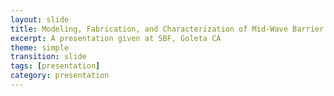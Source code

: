 ```yaml
---
layout: slide
title: Modeling, Fabrication, and Characterization of Mid-Wave Barrier Infrared Photodetectors
excerpt: A presentation given at SBF, Goleta CA
theme: simple
transition: slide
tags: [presentation]
category: presentation
---
```


<section data-markdown data-background-image="https://brendanmarozas.github.io/images/PresentSBF2020/Slide1.png" 
data-background-size="contain" data-transition="slide-in fade-out"></section>

<section data-markdown data-background-image="https://brendanmarozas.github.io/images/PresentSBF2020/Slide2.png" 
data-background-size="contain" data-transition="slide-in fade-out"></section>

<section data-markdown data-background-image="https://brendanmarozas.github.io/images/PresentSBF2020/Slide3.png" 
data-background-size="contain" data-transition="slide-in fade-out"></section>

<section data-markdown data-background-image="https://brendanmarozas.github.io/images/PresentSBF2020/Slide4.png" 
data-background-size="contain" data-transition="slide-in fade-out"></section>

<section data-markdown data-background-image="https://brendanmarozas.github.io/images/PresentSBF2020/Slide5.png" 
data-background-size="contain" data-transition="slide-in fade-out"></section>

<section data-markdown data-background-image="https://brendanmarozas.github.io/images/PresentSBF2020/Slide6.png" 
data-background-size="contain" data-transition="slide-in fade-out"></section>

<section data-markdown data-background-image="https://brendanmarozas.github.io/images/PresentSBF2020/Slide7.png" 
data-background-size="contain" data-transition="slide-in fade-out"></section>

<section data-markdown data-background-image="https://brendanmarozas.github.io/images/PresentSBF2020/Slide8.png" 
data-background-size="contain" data-transition="slide-in fade-out"></section>

<section data-markdown data-background-image="https://brendanmarozas.github.io/images/PresentSBF2020/Slide9.png" 
data-background-size="contain" data-transition="slide-in fade-out"></section>

<section data-markdown data-background-image="https://brendanmarozas.github.io/images/PresentSBF2020/Slide10.png" 
data-background-size="contain" data-transition="slide-in fade-out"></section>

<section data-markdown data-background-image="https://brendanmarozas.github.io/images/PresentSBF2020/Slide11.png" 
data-background-size="contain" data-transition="slide-in fade-out"></section>

<section data-markdown data-background-image="https://brendanmarozas.github.io/images/PresentSBF2020/Slide12.png" 
data-background-size="contain" data-transition="slide-in fade-out"></section>

<section data-markdown data-background-image="https://brendanmarozas.github.io/images/PresentSBF2020/Slide13.png" 
data-background-size="contain" data-transition="slide-in fade-out"></section>

<section data-markdown data-background-image="https://brendanmarozas.github.io/images/PresentSBF2020/Slide14.png" 
data-background-size="contain" data-transition="slide-in fade-out"></section>

<section data-markdown data-background-image="https://brendanmarozas.github.io/images/PresentSBF2020/Slide15.png" 
data-background-size="contain" data-transition="slide-in fade-out"></section>

<section data-markdown data-background-image="https://brendanmarozas.github.io/images/PresentSBF2020/Slide16.png" 
data-background-size="contain" data-transition="slide-in fade-out"></section>

<section data-markdown data-background-image="https://brendanmarozas.github.io/images/PresentSBF2020/Slide17.png" 
data-background-size="contain" data-transition="slide-in fade-out"></section>

<section data-markdown data-background-image="https://brendanmarozas.github.io/images/PresentSBF2020/Slide18.png" 
data-background-size="contain" data-transition="slide-in fade-out"></section>

<section data-markdown data-background-image="https://brendanmarozas.github.io/images/PresentSBF2020/Slide19.png" 
data-background-size="contain" data-transition="slide-in fade-out"></section>

<section data-markdown data-background-image="https://brendanmarozas.github.io/images/PresentSBF2020/Slide20.png" 
data-background-size="contain" data-transition="slide-in fade-out"></section>

<section data-markdown data-background-image="https://brendanmarozas.github.io/images/PresentSBF2020/Slide21.png" 
data-background-size="contain" data-transition="slide-in fade-out"></section>

<section data-markdown data-background-image="https://brendanmarozas.github.io/images/PresentSBF2020/Slide22.png" 
data-background-size="contain" data-transition="slide-in fade-out"></section>

<section data-markdown data-background-image="https://brendanmarozas.github.io/images/PresentSBF2020/Slide23.png" 
data-background-size="contain" data-transition="slide-in fade-out"></section>

<section data-markdown data-background-image="https://brendanmarozas.github.io/images/PresentSBF2020/Slide24.png" 
data-background-size="contain" data-transition="slide-in fade-out"></section>

<section data-markdown data-background-image="https://brendanmarozas.github.io/images/PresentSBF2020/Slide25.png" 
data-background-size="contain" data-transition="slide-in fade-out"></section>

<section data-markdown data-background-image="https://brendanmarozas.github.io/images/PresentSBF2020/Slide26.png" 
data-background-size="contain" data-transition="slide-in fade-out"></section>

<section data-markdown data-background-image="https://brendanmarozas.github.io/images/PresentSBF2020/Slide27.png" 
data-background-size="contain" data-transition="slide-in fade-out"></section>

<section data-markdown data-background-image="https://brendanmarozas.github.io/images/PresentSBF2020/Slide28.png" 
data-background-size="contain" data-transition="slide-in fade-out"></section>

<section data-markdown data-background-image="https://brendanmarozas.github.io/images/PresentSBF2020/Slide29.png" 
data-background-size="contain" data-transition="slide-in fade-out"></section>

<section data-markdown data-background-image="https://brendanmarozas.github.io/images/PresentSBF2020/Slide30.png" 
data-background-size="contain" data-transition="slide-in fade-out"></section>

<section data-markdown data-background-image="https://brendanmarozas.github.io/images/PresentSBF2020/Slide31.png" 
data-background-size="contain" data-transition="slide-in fade-out"></section>

<section data-markdown data-background-image="https://brendanmarozas.github.io/images/PresentSBF2020/Slide32.png" 
data-background-size="contain" data-transition="slide-in fade-out"></section>

<section data-markdown data-background-image="https://brendanmarozas.github.io/images/PresentSBF2020/Slide33.png" 
data-background-size="contain" data-transition="slide-in fade-out"></section>

<section data-markdown data-background-image="https://brendanmarozas.github.io/images/PresentSBF2020/Slide34.png" 
data-background-size="contain" data-transition="slide-in fade-out"></section>

<section data-markdown data-background-image="https://brendanmarozas.github.io/images/PresentSBF2020/Slide35.png" 
data-background-size="contain" data-transition="slide-in fade-out"></section>

<section data-markdown data-background-image="https://brendanmarozas.github.io/images/PresentSBF2020/Slide36.png" 
data-background-size="contain" data-transition="slide-in fade-out"></section>

<section data-markdown data-background-image="https://brendanmarozas.github.io/images/PresentSBF2020/Slide37.png" 
data-background-size="contain" data-transition="slide-in fade-out"></section>

<section data-markdown data-background-image="https://brendanmarozas.github.io/images/PresentSBF2020/Slide38.png" 
data-background-size="contain" data-transition="slide-in fade-out"></section>

<section data-markdown data-background-image="https://brendanmarozas.github.io/images/PresentSBF2020/Slide39.png" 
data-background-size="contain" data-transition="slide-in fade-out"></section>

<section data-markdown data-background-image="https://brendanmarozas.github.io/images/PresentSBF2020/Slide40.png" 
data-background-size="contain" data-transition="slide-in fade-out"></section>

<section data-markdown data-background-image="https://brendanmarozas.github.io/images/PresentSBF2020/Slide41.png" 
data-background-size="contain" data-transition="slide-in fade-out"></section>

<section data-markdown data-background-image="https://brendanmarozas.github.io/images/PresentSBF2020/Slide42.png" 
data-background-size="contain" data-transition="slide-in fade-out"></section>

<section data-markdown data-background-image="https://brendanmarozas.github.io/images/PresentSBF2020/Slide43.png" 
data-background-size="contain" data-transition="slide-in fade-out"></section>

<section data-markdown data-background-image="https://brendanmarozas.github.io/images/PresentSBF2020/Slide44.png" 
data-background-size="contain" data-transition="slide-in fade-out"></section>

<section data-markdown data-background-image="https://brendanmarozas.github.io/images/PresentSBF2020/Slide45.png" 
data-background-size="contain" data-transition="slide-in fade-out"></section>

<section data-markdown data-background-image="https://brendanmarozas.github.io/images/PresentSBF2020/Slide46.png" 
data-background-size="contain" data-transition="slide-in fade-out"></section>

<section data-markdown data-background-image="https://brendanmarozas.github.io/images/PresentSBF2020/Slide47.png" 
data-background-size="contain" data-transition="slide-in fade-out"></section>

<section data-markdown data-background-image="https://brendanmarozas.github.io/images/PresentSBF2020/Slide48.png" 
data-background-size="contain" data-transition="slide-in fade-out"></section>

<section data-markdown data-background-image="https://brendanmarozas.github.io/images/PresentSBF2020/Slide49.png" 
data-background-size="contain" data-transition="slide-in fade-out"></section>

<section data-markdown data-background-image="https://brendanmarozas.github.io/images/PresentSBF2020/Slide50.png" 
data-background-size="contain" data-transition="slide-in fade-out"></section>
